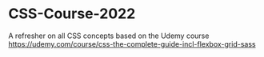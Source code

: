 # CSS-Course-2022
A refresher on all CSS concepts based on the Udemy course https://udemy.com/course/css-the-complete-guide-incl-flexbox-grid-sass
